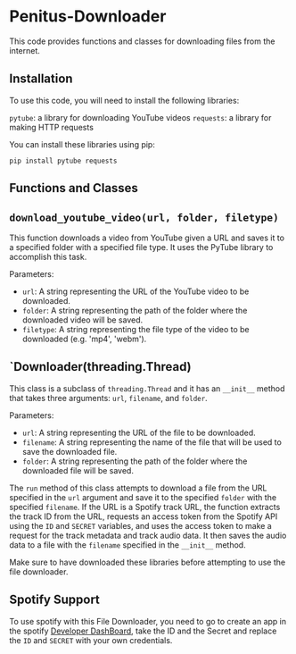 # Penitus-Downloader


This code provides functions and classes for downloading files from the internet.

## Installation
To use this code, you will need to install the following libraries:

`pytube`: a library for downloading YouTube videos
`requests`: a library for making HTTP requests

You can install these libraries using pip:


`pip install pytube requests`
## Functions and Classes
## `download_youtube_video(url, folder, filetype)`
This function downloads a video from YouTube given a URL and saves it to a specified folder with a specified file type. It uses the PyTube library to accomplish this task.

Parameters:
* `url`: A string representing the URL of the YouTube video to be downloaded.
* `folder`: A string representing the path of the folder where the downloaded video will be saved.
* `filetype`: A string representing the file type of the video to be downloaded (e.g. 'mp4', 'webm').
## `Downloader(threading.Thread)
This class is a subclass of `threading.Thread` and it has an `__init__` method that takes three arguments: `url`, `filename`, and `folder`.

Parameters:
* `url`: A string representing the URL of the file to be downloaded.
* `filename`: A string representing the name of the file that will be used to save the downloaded file.
* `folder`: A string representing the path of the folder where the downloaded file will be saved.

The `run` method of this class attempts to download a file from the URL specified in the `url` argument and save it to the specified `folder` with the specified `filename`. If the URL is a Spotify track URL, the function extracts the track ID from the URL, requests an access token from the Spotify API using the `ID` and `SECRET` variables, and uses the access token to make a request for the track metadata and track audio data. It then saves the audio data to a file with the `filename` specified in the `__init__` method.


Make sure to have downloaded these libraries before attempting to use the file downloader.


## Spotify Support

To use spotify with this File Downloader, you need to go to create an app in the spotify [Developer DashBoard](https://developer.spotify.com/dashboard/applications), take the ID and the Secret and replace
the `ID` and `SECRET` with your own credentials.
